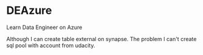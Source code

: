 # DEAzure
Learn Data Engineer on Azure


Although I can create table external on synapse. The problem I can't create sql pool with account from udacity.